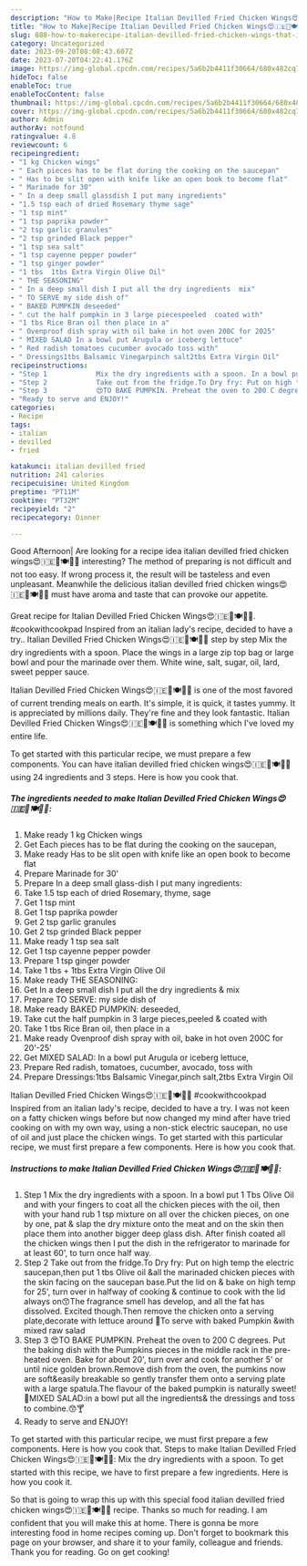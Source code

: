 ```yaml
---
description: "How to Make|Recipe Italian Devilled Fried Chicken Wings😍🇮🇪🐣🍽🍷🍾 {That is Special"
title: "How to Make|Recipe Italian Devilled Fried Chicken Wings😍🇮🇪🐣🍽🍷🍾 {That is Special"
slug: 888-how-to-makerecipe-italian-devilled-fried-chicken-wings-that-is-special
category: Uncategorized
date: 2023-09-20T08:08:43.607Z
date: 2023-07-20T04:22:41.176Z
image: https://img-global.cpcdn.com/recipes/5a6b2b4411f30664/680x482cq70/italian-devilled-fried-chicken-wings-recipe-main-photo.jpg
hideToc: false
enableToc: true
enableTocContent: false
thumbnail: https://img-global.cpcdn.com/recipes/5a6b2b4411f30664/680x482cq70/italian-devilled-fried-chicken-wings-recipe-main-photo.jpg
cover: https://img-global.cpcdn.com/recipes/5a6b2b4411f30664/680x482cq70/italian-devilled-fried-chicken-wings-recipe-main-photo.jpg
author: Admin
authorAv: notfound
ratingvalue: 4.8
reviewcount: 6
recipeingredient:
- "1 kg Chicken wings"
- " Each pieces has to be flat during the cooking on the saucepan"
- " Has to be slit open with knife like an open book to become flat"
- " Marinade for 30"
- " In a deep small glassdish I put many ingredients"
- "1.5 tsp each of dried Rosemary thyme sage"
- "1 tsp mint"
- "1 tsp paprika powder"
- "2 tsp garlic granules"
- "2 tsp grinded Black pepper"
- "1 tsp sea salt"
- "1 tsp cayenne pepper powder"
- "1 tsp ginger powder"
- "1 tbs  1tbs Extra Virgin Olive Oil"
- " THE SEASONING"
- " In a deep small dish I put all the dry ingredients  mix"
- " TO SERVE my side dish of"
- " BAKED PUMPKIN deseeded"
- " cut the half pumpkin in 3 large piecespeeled  coated with"
- "1 tbs Rice Bran oil then place in a"
- " Ovenproof dish spray with oil bake in hot oven 200C for 2025"
- " MIXED SALAD In a bowl put Arugula or iceberg lettuce"
- " Red radish tomatoes cucumber avocado toss with"
- " Dressings1tbs Balsamic Vinegarpinch salt2tbs Extra Virgin Oil"
recipeinstructions:
- "Step 1            Mix the dry ingredients with a spoon. In a bowl put 1 Tbs Olive Oil and with your fingers to coat all the chicken pieces with the oil, then with your hand rub 1 tsp mixture on all over the chicken pieces, on one by one, pat &amp; slap the dry mixture onto the meat and on the skin then place them into another bigger deep glass dish. After finish coated all the chicken wings then I put the dish in the refrigerator to marinade for at least 60&#39;, to turn once half way."
- "Step 2            Take out from the fridge.To Dry fry: Put on high temp the electric saucepan,then put 1 tbs Olive oil &amp;all the marinaded chicken pieces with the skin facing on the saucepan base.Put the lid on &amp; bake on high temp for 25&#39;, turn over in halfway of cooking &amp; continue to cook with the lid always on😙The fragrance smell has develop, and all the fat has dissolved. Excited though.Then remove the chicken onto a serving plate,decorate with lettuce around 🤗To serve with baked Pumpkin &amp;with mixed raw salad"
- "Step 3            😍TO BAKE PUMPKIN. Preheat the oven to 200 C degrees. Put the baking dish with the Pumpkins pieces in the middle rack in the pre-heated oven. Bake for about 20&#39;, turn over and cook for another 5&#39; or until nice golden brown.Remove dish from the oven, the pumkins now are soft&amp;easily breakable so gently transfer them onto a serving plate with a large spatula.The flavour of the baked pumpkin is naturally sweet!🍅MIXED SALAD:in a bowl put all the ingredients&amp; the dressings and toss to combine.😙🍸"
- "Ready to serve and ENJOY!"
categories:
- Recipe
tags:
- italian
- devilled
- fried

katakunci: italian devilled fried 
nutrition: 241 calories
recipecuisine: United Kingdom
preptime: "PT11M"
cooktime: "PT32M"
recipeyield: "2"
recipecategory: Dinner

---
```



Good Afternoon| Are looking for a recipe idea italian devilled fried chicken wings😍🇮🇪🐣🍽🍷🍾 interesting? The method of preparing is not difficult and not too easy. If wrong process it, the result will be tasteless and even unpleasant. Meanwhile the delicious italian devilled fried chicken wings😍🇮🇪🐣🍽🍷🍾 must have aroma and taste that can provoke our appetite.





Great recipe for Italian Devilled Fried Chicken Wings😍🇮🇪🐣🍽🍷🍾. #cookwithcookpad Inspired from an italian lady&#39;s recipe, decided to have a try.. Italian Devilled Fried Chicken Wings😍🇮🇪🐣🍽🍷🍾 step by step Mix the dry ingredients with a spoon. Place the wings in a large zip top bag or large bowl and pour the marinade over them. White wine, salt, sugar, oil, lard, sweet pepper sauce.

Italian Devilled Fried Chicken Wings😍🇮🇪🐣🍽🍷🍾 is one of the most favored of current trending meals on earth. It's simple, it is quick, it tastes yummy. It is appreciated by millions daily. They're fine and they look fantastic. Italian Devilled Fried Chicken Wings😍🇮🇪🐣🍽🍷🍾 is something which I've loved my entire life.


To get started with this particular recipe, we must prepare a few components. You can have italian devilled fried chicken wings😍🇮🇪🐣🍽🍷🍾 using 24 ingredients and 3 steps. Here is how you cook that.

<!--inarticleads1-->

##### The ingredients needed to make Italian Devilled Fried Chicken Wings😍🇮🇪🐣🍽🍷🍾:

1. Make ready 1 kg Chicken wings
1. Get  Each pieces has to be flat during the cooking on the saucepan,
1. Make ready  Has to be slit open with knife like an open book to become flat
1. Prepare  Marinade for 30&#39;
1. Prepare  In a deep small glass-dish I put many ingredients:
1. Take 1.5 tsp each of dried Rosemary, thyme, sage
1. Get 1 tsp mint
1. Get 1 tsp paprika powder
1. Get 2 tsp garlic granules
1. Get 2 tsp grinded Black pepper
1. Make ready 1 tsp sea salt
1. Get 1 tsp cayenne pepper powder
1. Prepare 1 tsp ginger powder
1. Take 1 tbs + 1tbs Extra Virgin Olive Oil
1. Make ready  THE SEASONING:
1. Get  In a deep small dish I put all the dry ingredients &amp; mix
1. Prepare  TO SERVE: my side dish of
1. Make ready  BAKED PUMPKIN: deseeded,
1. Take  cut the half pumpkin in 3 large pieces,peeled &amp; coated with
1. Take 1 tbs Rice Bran oil, then place in a
1. Make ready  Ovenproof dish spray with oil, bake in hot oven 200C for 20&#39;-25&#39;
1. Get  MIXED SALAD: In a bowl put Arugula or iceberg lettuce,
1. Prepare  Red radish, tomatoes, cucumber, avocado, toss with
1. Prepare  Dressings:1tbs Balsamic Vinegar,pinch salt,2tbs Extra Virgin Oil


Italian Devilled Fried Chicken Wings😍🇮🇪🐣🍽🍷🍾 #cookwithcookpad Inspired from an italian lady&#39;s recipe, decided to have a try. I was not keen on a fatty chicken wings before but now changed my mind after have tried cooking on with my own way, using a non-stick electric saucepan, no use of oil and just place the chicken wings. To get started with this particular recipe, we must first prepare a few components. Here is how you cook that. 

<!--inarticleads2-->

##### Instructions to make Italian Devilled Fried Chicken Wings😍🇮🇪🐣🍽🍷🍾:

1. Step 1            Mix the dry ingredients with a spoon. In a bowl put 1 Tbs Olive Oil and with your fingers to coat all the chicken pieces with the oil, then with your hand rub 1 tsp mixture on all over the chicken pieces, on one by one, pat &amp; slap the dry mixture onto the meat and on the skin then place them into another bigger deep glass dish. After finish coated all the chicken wings then I put the dish in the refrigerator to marinade for at least 60&#39;, to turn once half way.
1. Step 2            Take out from the fridge.To Dry fry: Put on high temp the electric saucepan,then put 1 tbs Olive oil &amp;all the marinaded chicken pieces with the skin facing on the saucepan base.Put the lid on &amp; bake on high temp for 25&#39;, turn over in halfway of cooking &amp; continue to cook with the lid always on😙The fragrance smell has develop, and all the fat has dissolved. Excited though.Then remove the chicken onto a serving plate,decorate with lettuce around 🤗To serve with baked Pumpkin &amp;with mixed raw salad
1. Step 3            😍TO BAKE PUMPKIN. Preheat the oven to 200 C degrees. Put the baking dish with the Pumpkins pieces in the middle rack in the pre-heated oven. Bake for about 20&#39;, turn over and cook for another 5&#39; or until nice golden brown.Remove dish from the oven, the pumkins now are soft&amp;easily breakable so gently transfer them onto a serving plate with a large spatula.The flavour of the baked pumpkin is naturally sweet!🍅MIXED SALAD:in a bowl put all the ingredients&amp; the dressings and toss to combine.😙🍸
1. Ready to serve and ENJOY!

To get started with this particular recipe, we must first prepare a few components. Here is how you cook that. Steps to make Italian Devilled Fried Chicken Wings😍🇮🇪🐣🍽🍷🍾: Mix the dry ingredients with a spoon. To get started with this recipe, we have to first prepare a few ingredients. Here is how you cook it. 

So that is going to wrap this up with this special food italian devilled fried chicken wings😍🇮🇪🐣🍽🍷🍾 recipe. Thanks so much for reading. I am confident that you will make this at home. There is gonna be more interesting food in home recipes coming up. Don't forget to bookmark this page on your browser, and share it to your family, colleague and friends. Thank you for reading. Go on get cooking!

